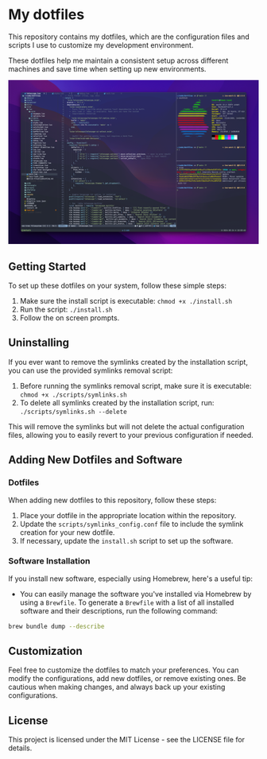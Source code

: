 # My dotfiles

This repository contains my dotfiles, which are the configuration files and scripts I use to customize my development environment.

These dotfiles help me maintain a consistent setup across different machines and save time when setting up new environments.

![screenshot](img/nvim-demo.png)

## Getting Started

To set up these dotfiles on your system, follow these simple steps:

1. Make sure the install script is executable: `chmod +x ./install.sh`
2. Run the script: `./install.sh`
3. Follow the on screen prompts.

## Uninstalling

If you ever want to remove the symlinks created by the installation script, you can use the provided symlinks removal script:

1. Before running the symlinks removal script, make sure it is executable: `chmod +x ./scripts/symlinks.sh`
2. To delete all symlinks created by the installation script, run: `./scripts/symlinks.sh --delete`

This will remove the symlinks but will not delete the actual configuration files, allowing you to easily revert to your previous configuration if needed.

## Adding New Dotfiles and Software

### Dotfiles

When adding new dotfiles to this repository, follow these steps:

1. Place your dotfile in the appropriate location within the repository.
2. Update the `scripts/symlinks_config.conf` file to include the symlink creation for your new dotfile.
3. If necessary, update the `install.sh` script to set up the software.

### Software Installation

If you install new software, especially using Homebrew, here's a useful tip:

- You can easily manage the software you've installed via Homebrew by using a `Brewfile`. To generate a `Brewfile` with a list of all installed software and their descriptions, run the following command:

```bash
brew bundle dump --describe
```

## Customization

Feel free to customize the dotfiles to match your preferences. You can modify the configurations, add new dotfiles, or remove existing ones. Be cautious when making changes, and always back up your existing configurations.

## License

This project is licensed under the MIT License - see the LICENSE file for details.
